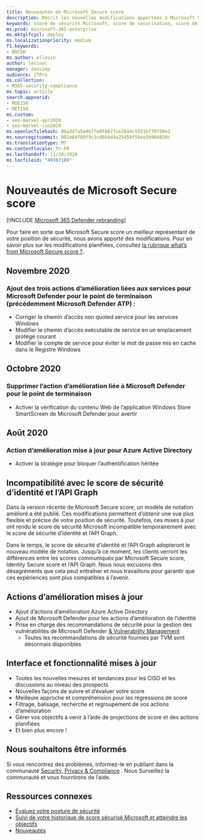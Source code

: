 ```yaml
---
title: Nouveautés de Microsoft Secure score
description: Décrit les nouvelles modifications apportées à Microsoft Secure score dans le centre de sécurité Microsoft 365.
keywords: score de sécurité Microsoft, score de sécurisation, score de sécurité Office 365, score de sécurité Microsoft, centre de sécurité Microsoft 365
ms.prod: microsoft-365-enterprise
ms.mktglfcycl: deploy
ms.localizationpriority: medium
f1.keywords:
- NOCSH
ms.author: ellevin
author: levinec
manager: dansimp
audience: ITPro
ms.collection:
- M365-security-compliance
ms.topic: article
search.appverid:
- MOE150
- MET150
ms.custom:
- seo-marvel-apr2020
- seo-marvel-jun2020
ms.openlocfilehash: 0ba3d7a5e46f7e0f8677ce2844c5551bf70739e3
ms.sourcegitcommit: 001e64f89f9c3cd6bbd4a25459f5bee3b966820c
ms.translationtype: MT
ms.contentlocale: fr-FR
ms.lasthandoff: 11/20/2020
ms.locfileid: "49367109"
---
```

# <a name="whats-new-in-microsoft-secure-score"></a>Nouveautés de Microsoft Secure score

[!INCLUDE [Microsoft 365 Defender rebranding](../includes/microsoft-defender.md)]

Pour faire en sorte que Microsoft Secure score un meilleur représentant de votre position de sécurité, nous avons apporté des modifications. Pour en savoir plus sur les modifications planifiées, consultez [la rubrique what’s from Microsoft Secure score ?](microsoft-secure-score-whats-coming.md).

## <a name="november-2020"></a>Novembre 2020

### <a name="added-3-services-related-improvement-actions-for-microsoft-defender-for-endpoint-previously-microsoft-defender-atp"></a>Ajout des trois actions d’amélioration liées aux services pour Microsoft Defender pour le point de terminaison (précédemment Microsoft Defender ATP) :

- Corriger le chemin d’accès non quoted service pour les services Windows
- Modifier le chemin d’accès exécutable de service en un emplacement protégé courant
- Modifier le compte de service pour éviter le mot de passe mis en cache dans le Registre Windows

## <a name="october-2020"></a>Octobre 2020

### <a name="remove-improvement-action-related-to-microsoft-defender-for-endpoint"></a>Supprimer l’action d’amélioration liée à Microsoft Defender pour le point de terminaison

- Activer la vérification du contenu Web de l’application Windows Store SmartScreen de Microsoft Defender pour avertir

## <a name="august-2020"></a>Août 2020

### <a name="updated-improvement-action-for-azure-active-directory"></a>Action d’amélioration mise à jour pour Azure Active Directory

- Activer la stratégie pour bloquer l’authentification héritée

## <a name="incompatibility-with-identity-secure-score-and-graph-api"></a>Incompatibilité avec le score de sécurité d’identité et l’API Graph

Dans la version récente de Microsoft Secure score, un modèle de notation amélioré a été publié. Ces modifications permettent d’obtenir une vue plus flexible et précise de votre position de sécurité. Toutefois, ces mises à jour ont rendu le score de sécurité Microsoft incompatible temporairement avec le score de sécurité d’identité et l’API Graph.

Dans le temps, le score de sécurité d’identité et l’API Graph adopteront le nouveau modèle de notation. Jusqu’à ce moment, les clients verront les différences entre les scores communiqués par Microsoft Secure score, Identity Secure score et l’API Graph. Nous nous excusons des désagréments que cela peut entraîner et nous travaillons pour garantir que ces expériences sont plus compatibles à l’avenir.

## <a name="updated-improvement-actions"></a>Actions d’amélioration mises à jour

- Ajout d’actions d’amélioration Azure Active Directory
- Ajout de Microsoft Defender pour les actions d’amélioration de l’identité
- Prise en charge des recommandations de sécurité pour la gestion des vulnérabilités de Microsoft Defender [& Vulnerability Management](https://docs.microsoft.com/windows/security/threat-protection/microsoft-defender-atp/next-gen-threat-and-vuln-mgt)
    - Toutes les recommandations de sécurité fournies par TVM sont désormais disponibles

## <a name="updated-interface-and-functionality"></a>Interface et fonctionnalité mises à jour

* Toutes les nouvelles mesures et tendances pour les CISO et les discussions au niveau des prospects
* Nouvelles façons de suivre et d’évaluer votre score
* Meilleure approche et compréhension pour les régressions de score
* Filtrage, balisage, recherche et regroupement de vos actions d’amélioration
* Gérer vos objectifs à venir à l’aide de projections de score et des actions planifiées
* Et bien plus encore !

## <a name="we-want-to-hear-from-you"></a>Nous souhaitons être informés

Si vous rencontrez des problèmes, informez-le en publiant dans la communauté [Security, Privacy & Compliance](https://techcommunity.microsoft.com/t5/Security-Privacy-Compliance/bd-p/security_privacy) . Nous Surveillez la communauté et vous fournirons de l’aide.

## <a name="related-resources"></a>Ressources connexes

- [Évaluez votre posture de sécurité](microsoft-secure-score-improvement-actions.md)
- [Suivi de votre historique de score sécurisé Microsoft et atteindre les objectifs](microsoft-secure-score-history-metrics-trends.md)
- [Nouveautés](microsoft-secure-score-whats-coming.md)
